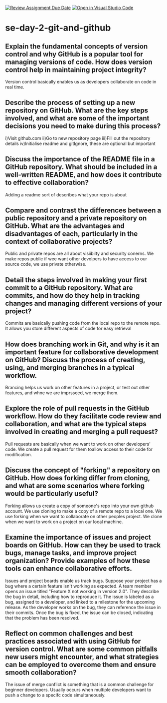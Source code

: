 [![Review Assignment Due Date](https://classroom.github.com/assets/deadline-readme-button-22041afd0340ce965d47ae6ef1cefeee28c7c493a6346c4f15d667ab976d596c.svg)](https://classroom.github.com/a/8wgCKhpZ)
[![Open in Visual Studio Code](https://classroom.github.com/assets/open-in-vscode-2e0aaae1b6195c2367325f4f02e2d04e9abb55f0b24a779b69b11b9e10269abc.svg)](https://classroom.github.com/online_ide?assignment_repo_id=15594077&assignment_repo_type=AssignmentRepo)
# se-day-2-git-and-github
## Explain the fundamental concepts of version control and why GitHub is a popular tool for managing versions of code. How does version control help in maintaining project integrity?

Version control basically enables us as developers collaborate on code in real time.

## Describe the process of setting up a new repository on GitHub. What are the key steps involved, and what are some of the important decisions you need to make during this process?

i)Visit github.com
ii)Go to new repository page
iii)Fill out the repository details
iv)Initialise readme and gitIgnore, these are optional but important


## Discuss the importance of the README file in a GitHub repository. What should be included in a well-written README, and how does it contribute to effective collaboration?

Adding a readme sort of describes what your repo is about
## Compare and contrast the differences between a public repository and a private repository on GitHub. What are the advantages and disadvantages of each, particularly in the context of collaborative projects?

Public and private repos are all about visiibilty and security conerns. We make repos public if wee want other devolpers to have access to our source code, we use private otherwise. 

## Detail the steps involved in making your first commit to a GitHub repository. What are commits, and how do they help in tracking changes and managing different versions of your project?

Commits are basically pushing code from the local repo to the remote repo. It allows you store different aspects of code for easy retrieval

## How does branching work in Git, and why is it an important feature for collaborative development on GitHub? Discuss the process of creating, using, and merging branches in a typical workflow.

Brancing helps us work on other features in a project, or test out other features, and whne we are imprsseed, we merge them.

## Explore the role of pull requests in the GitHub workflow. How do they facilitate code review and collaboration, and what are the typical steps involved in creating and merging a pull request?

Pull requests are basically when we want to work on other developers' code. We create a pull request for them toallow access to their code for modification.

## Discuss the concept of "forking" a repository on GitHub. How does forking differ from cloning, and what are some scenarios where forking would be particularly useful?

Forking allows us create a copy of someone's repo into your own github account. We use cloning to make a copy of a remote repo to a local one. We use forking when we want to collaborate on other peoples project. We clone when we want to work on a project on our local machine.

## Examine the importance of issues and project boards on GitHub. How can they be used to track bugs, manage tasks, and improve project organization? Provide examples of how these tools can enhance collaborative efforts.

Issues and project boards enable us track bugs. Suppose your project has a bug where a certain feature isn't working as expected. A team member opens an issue titled "Feature X not working in version 2.0". They describe the bug in detail, including how to reproduce it. The issue is labeled as a bug, assigned to a developer, and linked to a milestone for the upcoming release. As the developer works on the bug, they can reference the issue in their commits. Once the bug is fixed, the issue can be closed, indicating that the problem has been resolved.

## Reflect on common challenges and best practices associated with using GitHub for version control. What are some common pitfalls new users might encounter, and what strategies can be employed to overcome them and ensure smooth collaboration?

The issue of merge conflict is something that is a common challenge for beginner developers. Usually occurs when multiple developers want to push a change to a specifc code simultaneously.
